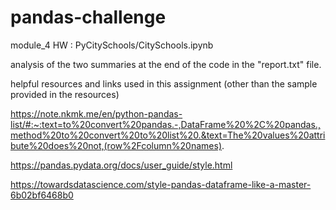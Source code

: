 # pandas-challenge
module_4 HW  :  PyCitySchools/CitySchools.ipynb

analysis of the two summaries at the end of the code in the "report.txt" file.

helpful resources and links used in this assignment (other than the sample provided in the resources) 

https://note.nkmk.me/en/python-pandas-list/#:~:text=to%20convert%20pandas.-,DataFrame%20%2C%20pandas.,method%20to%20convert%20to%20list%20.&text=The%20values%20attribute%20does%20not,(row%2Fcolumn%20names).

https://pandas.pydata.org/docs/user_guide/style.html

https://towardsdatascience.com/style-pandas-dataframe-like-a-master-6b02bf6468b0

